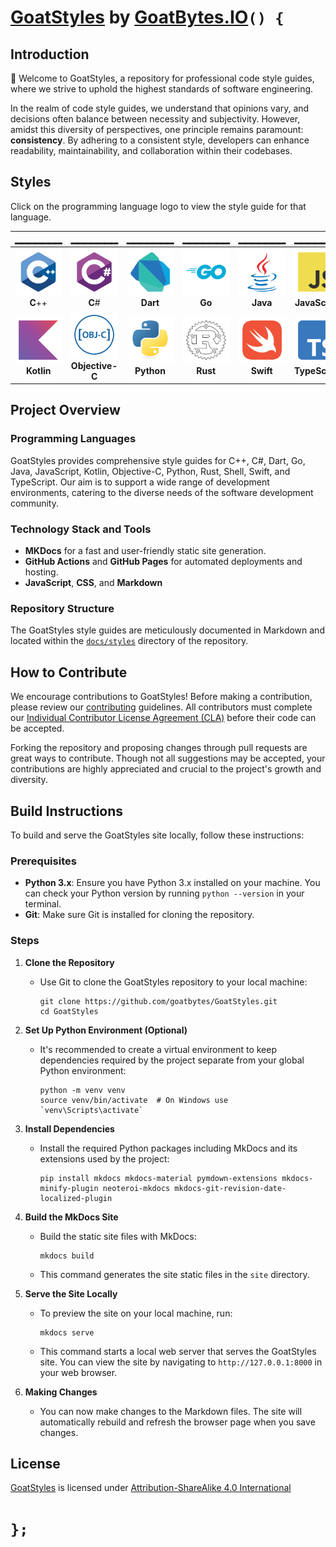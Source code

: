 # [GoatStyles][GS] by [GoatBytes.IO][GB]`() {`

## Introduction

:wave: Welcome to GoatStyles, a repository for professional code style guides, where we strive to 
uphold the highest standards of software engineering.

In the realm of code style guides, we understand that opinions vary, and decisions often balance 
between necessity and subjectivity. However, amidst this diversity of perspectives, one principle 
remains paramount: __consistency__. By adhering to a consistent style, developers can enhance 
readability, maintainability, and collaboration within their codebases.

## Styles

Click on the programming language logo to view the style guide for that language.

|                    ▁▁▁▁▁▁▁                     |                               ▁▁▁▁▁▁▁                               |                    ▁▁▁▁▁▁▁                     |                ▁▁▁▁▁▁▁                 |                  ▁▁▁▁▁▁▁                   |                             ▁▁▁▁▁▁▁                            |
|:-----------------------------------------------:|:------------------------------------------------------------------:|:----------------------------------------------:|:--------------------------------------:|:------------------------------------------:|:--------------------------------------------------------------:|
|       [![C++][CPP_Logo]][CPP]<br>**C**++        |               [![C#][CSharp_Logo]][CSharp]<br>**C**#               |     [![Dart][Dart_Logo]][Dart]<br>**Dart**     |     [![Go][Go_Logo]][Go]<br>**Go**     |   [![Java][Java_Logo]][Java]<br>**Java**   | [![JavaScript][JavaScript_Logo]][JavaScript]<br>**JavaScript** |
| [![Kotlin][Kotlin_Logo]][Kotlin]<br>**Kotlin**  | [![Objective-C][Objective-C_Logo]][Objective-C]<br>**Objective-C** | [![Python][Python_Logo]][Python]<br>**Python** | [![Rust][Rust_Logo]][Rust]<br>**Rust** | [![Swift][Swift_Logo]][Swift]<br>**Swift** | [![TypeScript][TypeScript_Logo]][TypeScript]<br>**TypeScript** |

## Project Overview

### Programming Languages

GoatStyles provides comprehensive style guides for C++, C#, Dart, Go, Java, JavaScript, Kotlin, 
Objective-C, Python, Rust, Shell, Swift, and TypeScript. Our aim is to support a wide range of 
development environments, catering to the diverse needs of the software development community.

### Technology Stack and Tools

- **MKDocs** for a fast and user-friendly static site generation.
- **GitHub Actions** and **GitHub Pages** for automated deployments and hosting.
- **JavaScript**, **CSS**, and **Markdown**

### Repository Structure

The GoatStyles style guides are meticulously documented in Markdown and located within the 
[`docs/styles`](docs/styles) directory of the repository.

## How to Contribute

We encourage contributions to GoatStyles! Before making a contribution, please review our 
[contributing](docs/contributing.md) guidelines. All contributors must complete our 
[Individual Contributor License Agreement (CLA)][CLA] before their code can be accepted.

Forking the repository and proposing changes through pull requests are great ways to contribute. 
Though not all suggestions may be accepted, your contributions are highly appreciated and crucial 
to the project's growth and diversity.

## Build Instructions

To build and serve the GoatStyles site locally, follow these instructions:

### Prerequisites

- **Python 3.x**: Ensure you have Python 3.x installed on your machine. You can check your 
Python version by running `python --version` in your terminal.
- **Git**: Make sure Git is installed for cloning the repository.

### Steps

1. **Clone the Repository**
    - Use Git to clone the GoatStyles repository to your local machine:
      ```shell
      git clone https://github.com/goatbytes/GoatStyles.git
      cd GoatStyles
      ```

2. **Set Up Python Environment (Optional)**
    - It's recommended to create a virtual environment to keep dependencies required by the project 
      separate from your global Python environment:
      ```shell
      python -m venv venv
      source venv/bin/activate  # On Windows use `venv\Scripts\activate`
      ```

3. **Install Dependencies**
    - Install the required Python packages including MkDocs and its extensions used by the project:
      ```shell
      pip install mkdocs mkdocs-material pymdown-extensions mkdocs-minify-plugin neoteroi-mkdocs mkdocs-git-revision-date-localized-plugin
      ```

4. **Build the MkDocs Site**
    - Build the static site files with MkDocs:
      ```shell
      mkdocs build
      ```
    - This command generates the site static files in the `site` directory.

5. **Serve the Site Locally**
    - To preview the site on your local machine, run:
      ```shell
      mkdocs serve
      ```
    - This command starts a local web server that serves the GoatStyles site. You can view the site 
      by navigating to `http://127.0.0.1:8000` in your web browser.

6. **Making Changes**
    - You can now make changes to the Markdown files. The site will automatically rebuild and 
      refresh the browser page when you save changes.

## License

[GoatStyles][GH] is licensed under [Attribution-ShareAlike 4.0 International][LICENSE]

# `};`

[GS]: https://styles.goatbytes.io
[GB]: https://goatbytes.io
[GH]: https://github.com/goatbytes/GoatStyles
[LICENSE]: https://creativecommons.org/licenses/by-sa/4.0/
[CLA]: https://forms.gle/J5iqyH4hrHQQDfUCA

<!-- Logo URLs -->
[CPP_Logo]: ./docs/assets/img/cplusplus.svg
[CSharp_Logo]: ./docs/assets/img/csharp.svg
[Dart_Logo]: ./docs/assets/img/dart.svg
[Go_Logo]: ./docs/assets/img/go.svg
[Java_Logo]: ./docs/assets/img/java.svg
[JavaScript_Logo]: ./docs/assets/img/javascript.svg
[Kotlin_Logo]: ./docs/assets/img/kotlin.svg
[Objective-C_Logo]: ./docs/assets/img/objective-c.svg
[Python_Logo]: ./docs/assets/img/python.svg
[Rust_Logo]: ./docs/assets/img/rust.svg
[Swift_Logo]: ./docs/assets/img/swift.svg
[TypeScript_Logo]: ./docs/assets/img/typescript.svg

<!-- Page URLs -->
[CPP]: https://goatbytes.github.io/GoatStyles/styles/cpp/
[CSharp]: https://goatbytes.github.io/GoatStyles/styles/csharp/
[Dart]: https://goatbytes.github.io/GoatStyles/styles/dart/
[Go]: https://goatbytes.github.io/GoatStyles/styles/go/
[Java]: https://goatbytes.github.io/GoatStyles/styles/java/
[JavaScript]: https://goatbytes.github.io/GoatStyles/styles/javascript/
[Kotlin]: https://goatbytes.github.io/GoatStyles/styles/kotlin/
[Objective-C]: https://goatbytes.github.io/GoatStyles/styles/objc/
[Python]: https://goatbytes.github.io/GoatStyles/styles/python/
[Rust]: https://goatbytes.github.io/GoatStyles/styles/rust/
[Swift]: https://goatbytes.github.io/GoatStyles/styles/swift/
[TypeScript]: https://goatbytes.github.io/GoatStyles/styles/typescript/
